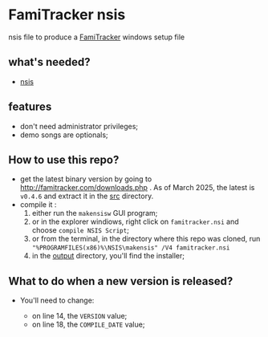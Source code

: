 # FamiTracker nsis

nsis file to produce a [FamiTracker](https://nsis.sourceforge.io) windows setup file

## what's needed?

* [nsis](https://nsis.sourceforge.io)

## features

* don't need administrator privileges;
* demo songs are optionals;

## How to use this repo?

* get the latest binary version by going to http://famitracker.com/downloads.php . As of March 2025, the latest is `v0.4.6` and extract it in the [src](./src) directory.
* compile it :
  1. either run the `makensisw` GUI program;
  2. or in the explorer windiows, right click on `famitracker.nsi` and choose `compile NSIS Script`;
  3. or from the terminal, in the directory where this repo was  cloned, run `"%PROGRAMFILES(x86)%\NSIS\makensis" /V4 famitracker.nsi`
  4. in the [output](./output) directory, you'll find the installer;
 
## What to do when a new version is released?

* You'll need to change:

  * on line 14, the `VERSION` value;
  * on line 18, the `COMPILE_DATE` value;

